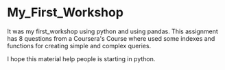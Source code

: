 # My_First_Workshop

It was my first_workshop using python and using pandas.
This assignment has 8 questions from a Coursera's Course where used some indexes and functions for 
creating simple and complex queries. 

I hope this material help people is starting in python. 

